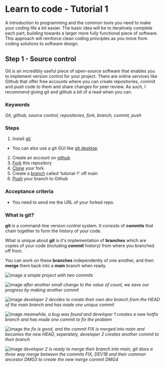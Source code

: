# Learn to code - Tutorial 1
A introduction to programming and the common tools you need to make your coding life a bit easier.
The basic idea will be to iteratively complete each part, building towards a larger more fully functional piece of software. This approach will reinforce clean coding principles as you move from coding solutions to software design.

## Step 1 - Source control
Git is an incredibly useful piece of open-source software that enables you to implement version control for your project. There are online services like Github that offer free accounts where you can create repositories, commit and push code to them and share changes for peer review. As such, I recommend giving git and github a bit of a read when you can.

### Keywords
*Git, github, source control, repositories, fork, branch, commit, push*

### Steps
1. Install [git](https://git-scm.com/) 
  - You can also use a git GUI like [git desktop](https://desktop.github.com/)
2. Create an account on [github](https://github.com/)
3. [Fork](https://docs.github.com/en/pull-requests/collaborating-with-pull-requests/working-with-forks/fork-a-repo) this repository
4. [Clone](https://github.com/git-guides/git-clone) your fork
5. Create a [branch](https://git-scm.com/book/en/v2/Git-Branching-Branches-in-a-Nutshell) called 'tutorial-1' off main
6. [Push](https://github.com/git-guides/git-push) your branch to Github

### Acceptance criteria
* You need to send me the URL of your forked repo.

### What is git?

**git** is a command-line version control system. It consists of **commits** that chain together to form the history of your code.

What is unique about **git** is it's implementation of **branches** which are copies of your code (including **commit** history) from where you branched off from.

You can work on these **branches** independently of one another, and then **merge** them back into a **main** branch when ready.

![image](https://github.com/zbdd/tutorial/assets/3454727/c1565d8a-4395-4290-b477-6ced6f1e72c6)
_a simple project with two commits_

![image](https://github.com/zbdd/tutorial/assets/3454727/4b5fd339-2382-4579-8bca-0e4f06db8428)
_after another small change to the value of count, we save our progress by making another commit_

![image](https://github.com/zbdd/tutorial/assets/3454727/aea19458-cf2d-42d0-90c9-2610631093f7)
_developer 2 decides to create their own dev branch from the HEAD of the main branch and has made one unique commit_

![image](https://github.com/zbdd/tutorial/assets/3454727/0dd0d4c8-8682-4717-a549-0e2f96573d49)
_meanwhile, a bug was found and developer 1 creates a new hotfix branch and has made one commit to fix the problem_

![image](https://github.com/zbdd/tutorial/assets/3454727/23a5179a-1c16-457e-9eaa-1b71afcf9cba)
_the fix is good, and the commit FIX is merged into main and becomes the new HEAD, seperately, developer 2 creates another commit to their branch_

![image](https://github.com/zbdd/tutorial/assets/3454727/35712455-da3d-46f7-afdc-a93c151b70c2)
_developer 2 is ready to merge their branch into main, git does a three way merge between the commits FIX, DEV1B and their common ancestor DMG3 to create the new merge commit DMG4_

